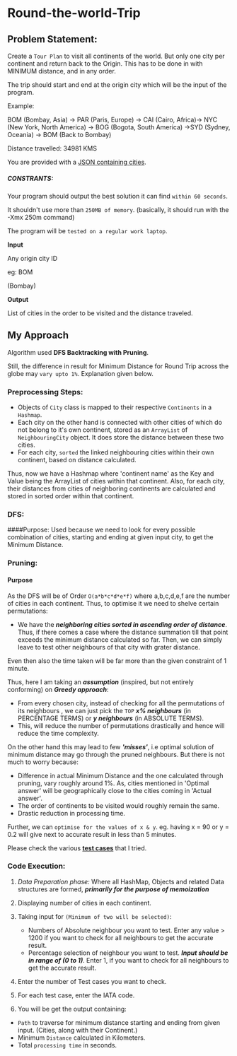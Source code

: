 # Round-the-world-Trip

## Problem Statement:

Create a `Tour Plan` to visit all continents of the world. But only one city per continent and return back to the Origin. This has to be done in with MINIMUM distance, and in any order. 

The trip should start and end at the origin city which will be the input of the  program.

Example:

BOM (Bombay, Asia) → PAR (Paris, Europe) → CAI (Cairo, Africa)→ NYC (New York, North America) → BOG (Bogota, South America) →SYD (Sydney, Oceania) → BOM (Back to Bombay)

Distance travelled: 34981 KMS

You are provided with a [JSON containing cities](https://raw.githubusercontent.com/UjjwalPandey/Round-the-world-Trip/master/src/main/resources/cities.json).

##### CONSTRANTS:
Your program should output the best solution it can find `within 60 seconds`.

It shouldn't use more than `250MB of memory`. (basically, it should run with the -Xmx 250m command)

The program will be `tested on a regular work laptop`.

**Input**

Any origin city ID

eg: BOM

(Bombay)

**Output**

List of cities in the order to be visited and the distance traveled.



## My Approach

Algorithm used **DFS Backtracking with Pruning**.

Still, the difference in result for Minimum Distance for Round Trip across the globe may `vary upto 1%`. Explanation given below.

### Preprocessing Steps:
- Objects of `City` class is mapped to their respective `Continents` in a `Hashmap`.
- Each city on the other hand is connected with other cities of which do not belong to it's own continent, stored as an `ArrayList` of `NeighbouringCity` object. It does store the distance between these two cities.
- For each city, `sorted` the linked neighbouring cities within their own continent, based on distance calculated.

Thus, now we have a Hashmap where 'continent name' as the Key and Value being the ArrayList of cities within that continent. Also, for each city, their distances from cities of neighboring continents are calculated and stored in sorted order within that continent.


### DFS:
####Purpose:
Used because we need to look for every possible combination of cities, starting and ending at given input city, to get the Minimum Distance.


### Pruning:
#### Purpose
As the DFS will be of Order `O(a*b*c*d*e*f)` where a,b,c,d,e,f are the number of cities in each continent. Thus, to optimise it we need to shelve certain permutations: 

- We have the **_neighboring cities sorted in ascending order of distance_**. Thus, if there comes a case where the distance summation till that point exceeds the minimum distance calculated so far. Then, we can simply leave to test other neighbours of that city with grater distance.

Even then also the time taken will be far more than the given constraint of 1 minute.

Thus, here I am taking an **_assumption_** (inspired, but not entirely conforming) on **_Greedy approach_**:
- From every chosen city, instead of checking for all the permutations of its neighbours , we can just pick the `TOP` **_x% neighbours_** (in PERCENTAGE TERMS) or **_y neighbours_** (in ABSOLUTE TERMS). 
- This, will reduce the number of permutations drastically and hence will reduce the time complexity.


On the other hand this may lead to few **_'misses'_**, i.e optimal solution of minimum distance may go through the pruned neighbours. But there is not much to worry because:
- Difference in actual Minimum Distance and the one calculated through pruning, vary roughly around 1%. As, cities mentioned in 'Optimal answer' will be geographically close to the cities coming in 'Actual answer'.
- The order of continents to be visited would roughly remain the same.
- Drastic reduction in processing time.

Further, we can `optimise for the values of x & y`. eg. having x = 90 or y = 0.2 will give next to accurate result in less than 5 minutes. 

Please check the various [**test cases**](https://github.com/UjjwalPandey/Round-the-world-Trip/tree/master/src/results) that I tried.   

### Code Execution:
1. _Data Preparation phase:_ Where all HashMap, Objects and related Data structures are formed, **_primarily for the purpose of memoization_**
2. Displaying number of cities in each continent.
3. Taking input for `(Minimum of two will be selected)`:
    - Numbers of Absolute neighbour you want to test. Enter any value > 1200 if you want to check for all neighbours to get the accurate result.
    - Percentage selection of neighbour you want to test. **_Input should be in range of (0 to 1)_**.  Enter 1, if you want to check for all neighbours to get the accurate result.
    
4. Enter the number of Test cases you want to check.
5. For each test case, enter the IATA code.
6. You will be get the output containing:
- `Path` to traverse for minimum distance starting and ending from given input. (Cities, along with their Continent.)
- Minimum `Distance` calculated in Kilometers.
- Total `processing time` in seconds.